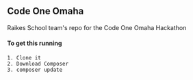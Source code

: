## Code One Omaha

Raikes School team's repo for the Code One Omaha Hackathon

#### To get this running

	1. Clone it
	2. Download Composer
	3. composer update
